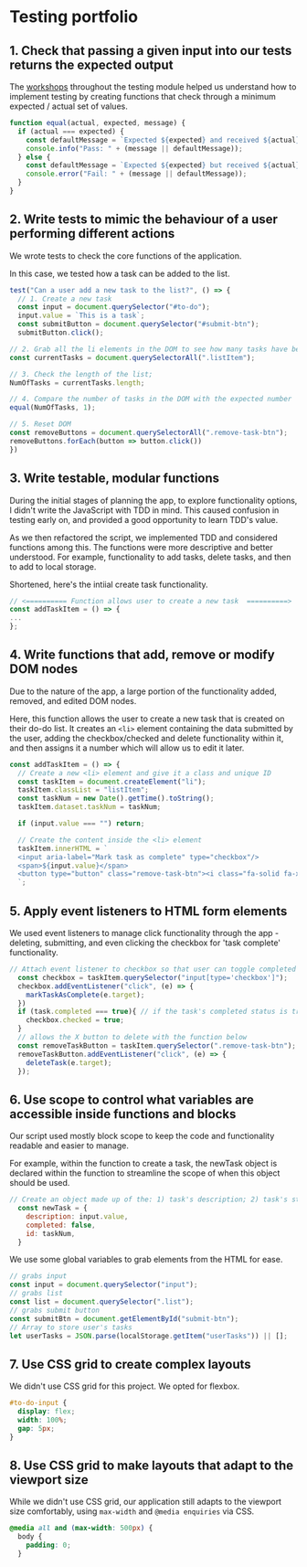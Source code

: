 # Testing portfolio

## 1. Check that passing a given input into our tests returns the expected output

The [workshops](https://) throughout the testing module helped us understand how to implement testing by creating functions that check through a minimum expected / actual set of values. 

```js    
function equal(actual, expected, message) {
  if (actual === expected) {
    const defaultMessage = `Expected ${expected} and received ${actual}`;
    console.info("Pass: " + (message || defaultMessage));
  } else {
    const defaultMessage = `Expected ${expected} but received ${actual} instead`;
    console.error("Fail: " + (message || defaultMessage));
  }
}
```

## 2. Write tests to mimic the behaviour of a user performing different actions

We wrote tests to check the core functions of the application. 

In this case, we tested how a task can be added to the list.

```js    
test("Can a user add a new task to the list?", () => {
  // 1. Create a new task
  const input = document.querySelector("#to-do");
  input.value = `This is a task`;
  const submitButton = document.querySelector("#submit-btn");
  submitButton.click();

// 2. Grab all the li elements in the DOM to see how many tasks have been created
const currentTasks = document.querySelectorAll(".listItem");

// 3. Check the length of the list;
NumOfTasks = currentTasks.length;

// 4. Compare the number of tasks in the DOM with the expected number
equal(NumOfTasks, 1);

// 5. Reset DOM 
const removeButtons = document.querySelectorAll(".remove-task-btn");
removeButtons.forEach(button => button.click())
})
```


## 3. Write testable, modular functions

During the initial stages of planning the app, to explore functionality options, I didn't write the JavaScript with TDD in mind. This caused confusion in testing early on, and provided a good opportunity to learn TDD's value. 

As we then refactored the script, we implemented TDD and considered functions among this. The functions were more descriptive and better understood. For example, functionality to add tasks, delete tasks, and then to add to local storage. 

Shortened, here's the intiial create task functionality. 

```js   
// <========== Function allows user to create a new task  ==========> 
const addTaskItem = () => {
...
};
```

## 4. Write functions that add, remove or modify DOM nodes

Due to the nature of the app, a large portion of the functionality added, removed, and edited DOM nodes. 

Here, this function allows the user to create a new task that is created on their do-do list. It creates an `<li>` element containing the data submitted by the user, adding the checkbox/checked and delete functionality within it, and then assigns it a number which will allow us to edit it later. 

```js 
const addTaskItem = () => {
  // Create a new <li> element and give it a class and unique ID
  const taskItem = document.createElement("li");
  taskItem.classList = "listItem";
  const taskNum = new Date().getTime().toString();
  taskItem.dataset.taskNum = taskNum;

  if (input.value === "") return;

  // Create the content inside the <li> element
  taskItem.innerHTML = `
  <input aria-label="Mark task as complete" type="checkbox"/>
  <span>${input.value}</span>
  <button type="button" class="remove-task-btn"><i class="fa-solid fa-x"></i></button>
  `;
  ```


## 5. Apply event listeners to HTML form elements

We used event listeners to manage click functionality through the app - deleting, submitting, and even clicking the checkbox for 'task complete' functionality. 

```js    
// Attach event listener to checkbox so that user can toggle completed state
  const checkbox = taskItem.querySelector("input[type='checkbox']");
  checkbox.addEventListener("click", (e) => {
    markTaskAsComplete(e.target);
  })
  if (task.completed === true){ // if the task's completed status is true, check the box so user doesn't have to retick it
    checkbox.checked = true;
  }
  // allows the X button to delete with the function below
  const removeTaskButton = taskItem.querySelector(".remove-task-btn");
  removeTaskButton.addEventListener("click", (e) => {
    deleteTask(e.target);
  });
```

## 6. Use scope to control what variables are accessible inside functions and blocks

Our script used mostly block scope to keep the code and functionality readable and easier to manage. 

For example, within the function to create a task, the newTask object is declared within the function to streamline the scope of when this object should be used. 

```js    
// Create an object made up of the: 1) task's description; 2) task's status; 3) task's ID
  const newTask = {
    description: input.value,
    completed: false,
    id: taskNum,
  }
 ```
 
 We use some global variables to grab elements from the HTML for ease. 
 
 ```js        
 // grabs input
const input = document.querySelector("input");
// grabs list
const list = document.querySelector(".list");
// grabs submit button
const submitBtn = document.getElementById("submit-btn");
// Array to store user's tasks
let userTasks = JSON.parse(localStorage.getItem("userTasks")) || [];
```
 

## 7. Use CSS grid to create complex layouts

We didn't use CSS grid for this project. We opted for flexbox. 

```css
#to-do-input {
  display: flex;
  width: 100%;
  gap: 5px;
}
```
## 8. Use CSS grid to make layouts that adapt to the viewport size

While we didn't use CSS grid, our application still adapts to the viewport size comfortably, using `max-width` and `@media enquiries` via CSS. 

```css    
@media all and (max-width: 500px) {
  body {
    padding: 0;
  }
```

